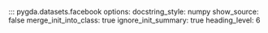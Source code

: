 ::: pygda.datasets.facebook
    options:
      docstring_style: numpy
      show_source: false
      merge_init_into_class: true
      ignore_init_summary: true
      heading_level: 6
